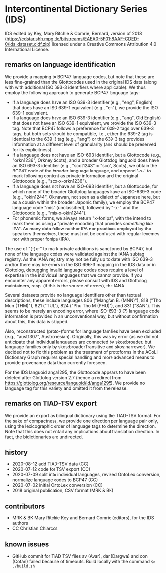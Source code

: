 # Intercontinental Dictionary Series (IDS)

IDS edited by Key, Mary Ritchie & Comrie, Bernard, version of 2018 (https://cdstar.shh.mpg.de/bitstreams/EAEA0-5F01-8AAF-CDED-0/ids_dataset.cldf.zip)
licensed under a Creative Commons Attribution 4.0 International License. 

## remarks on language identification

We provide a mapping to BCP47 language codes, but note that these are less fine-grained than the Glottocodes used in the original IDS data (along with with additional ISO 693-3 identifiers where applicable). We thus employ the following approach to generate BCP47 language tags:

- If a language does have an ISO 639-3 identifier (e.g., "eng", English) that does have an ISO 639-1 equivalent (e.g., "en"), we provide the ISO 639-1 equivalent.
- If a language does have an ISO 639-3 identifier (e.g., "ang", Old English) that does not have an ISO 639-1 equivalent, we provide the ISO 639-3 tag. Note that BCP47 follows a preference for 639-2 tags over 639-3 tags, but both sets should be compatible, i.e., either the 639-2 tag is identical to the 639-3 tag (e.g., "ang") or the 639-3 tag provides information at a different level of granularity (and should be preserved for its explicitness).
- If a language does not have an ISO-693 identifier, but a Glottocode (e.g., "orkn1236", Orkney Scots), and a broader Glottolog languoid does have an ISO 693-3 identifier (e.g., "scot1243" = "sco", Scots), we obtain the BCP47 code of the broader language language, and append '-x-' to mark following content as private information and the original Glottocode (e.g., "sco-x-orkn1236").
- If a language does not have an ISO-693 identifier, but a Glottocode, for which none of the broader Glottolog languages have an ISO-639-3 code (e.g., "okin1244", Okinawan, not seen as a dialect of Japanese here, but as a cousin within the broader Japonic family), we employ the BCP47 language code "mis" (unclassified), followed by "-x-" and the Glottocode (e.g., "mis-x-okin1244").
- For phonemic forms, we always return "x-fonipa", with the intend to mark them as using a "private encoding that provides *something like* IPA". As many data follow neither IPA nor practices employed by the speakers themselves, these must not be confused with regular lexemes nor with proper fonipa (IPA).

The use of "(-)x-" to mark private additions is sanctioned by BCP47, but none of the language codes were validated against the IANA subtag registry. As the IANA registry may not be fully up to date with ISO 639-3 and/or there may be errors in the ISO 696-3 mapping in the IDS data or in Glottolog, debugging invalid language codes does require a level of expertise in the individual languages that we cannot provide. If you encounter any apparent errors, please consult with IDS and Glottolog maintainers, resp. (if this is the source of errors), the IANA. 

Several datasets provide no language identifiers other than textual descriptions, these include languages 806 ("Mang'an B. (MNN)"), 818 ("Tho Mun (THM)"), 821 ("TUL"), 824 ("Phu Tho M (PHU)"), and 831 ("SAN"). This seems to be merely an encoding error, where ISO-693-3 (?) language code information is provided in an unconventional way, but without confirmation about this, this data is skipped. 

Also, reconstructed (proto-)forms for language families have been excluded (e.g., "aust1307", Austronesian). Originally, this was by error (as we did not anticipate that individual languages are connected by skos:broader, but language families only by skos:broaderTransitive and skos:narrower). We decided not to fix this problem as the treatment of protoforms in the ACoLi Dictionary Graph requires special handling and more advanced means to provide provenance data than currently foreseen.

For the IDS languoid anga1295, the Glottocode appears to have been deleted after Glottolog version 2.7 (hence a redirect from https://glottolog.org/resource/languoid/id/anga1295). We provide no language tag for this variety and omitted it from the release.

## remarks on TIAD-TSV export

We provide an export as bilingual dictionary using the TIAD-TSV format. For the sake of compactness, we provide one direction per language pair only, using the lexicographic order of language tags to determine the direction. Note that this does not entail any implications about translation direction. In fact, the bidictionaries are undirected.

## history
- 2020-08-12 add TIAD-TSV data (CC)
- 2020-07-12 code for TSV export (CC)
- 2020-07-09 split into individual languages, revised OntoLex conversion, normalize language codes to BCP47 (CC)
- 2020-07-02 initial OntoLex conversion (CC)
- 2018 original publication, CSV format (MRK & BK)

## contributors
- MRK & BK Mary Ritchie Key and Bernard Comrie (editors), for the IDS authors
- CC Christian Chiarcos

## known issues

- GitHub commit for TIAD TSV files av (Avar), dar (Dargwa) and con (Cofán) failed because of timeouts. Build locally with the command `$> ./build.sh` 
